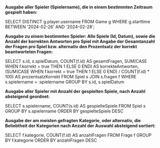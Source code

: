 **Ausgabe aller Spieler (Spielername), die in einem bestimmten Zeitraum gespielt haben:**

SELECT DISTINCT g.player.username
FROM Game g
WHERE g.starttime BETWEEN '2024-02-26' AND '2024-02-28';

**Ausgabe zu einem bestimmten Spieler: Alle Spiele (Id, Datum), sowie die Anzahl der korrekten Antworten pro Spiel mit Angabe der Gesamtanzahl der Fragen pro Spiel bzw. alternativ den Prozentsatz der korrekt beantworteten Fragen:**

SELECT s.id, s.spielDatum, COUNT(f.id) AS gesamtFragen, SUM(CASE WHEN f.korrekt = true THEN 1 ELSE 0 END) AS korrekteAntworten,
(SUM(CASE WHEN f.korrekt = true THEN 1 ELSE 0 END) / COUNT(f.id) * 100) AS prozentsatzKorrekt
FROM Spiel s
JOIN s.fragen f
WHERE s.spielername = :spielername
GROUP BY s.id, s.spielDatum

**Ausgabe aller Spieler mit Anzahl der gespielten Spiele, nach Anzahl absteigend geordnet:**

SELECT s.spielername, COUNT(s.id) AS gespielteSpiele
FROM Spiel s
GROUP BY s.spielername
ORDER BY gespielteSpiele DESC

**Ausgabe der am meisten gefragten Kategorie, oder alternativ, die Beliebtheit der Kategorien nach Anzahl der Auswahl absteigend sortiert:**

SELECT f.kategorie, COUNT(f.id) AS anzahlFragen
FROM Frage f
GROUP BY f.kategorie
ORDER BY anzahlFragen DESC